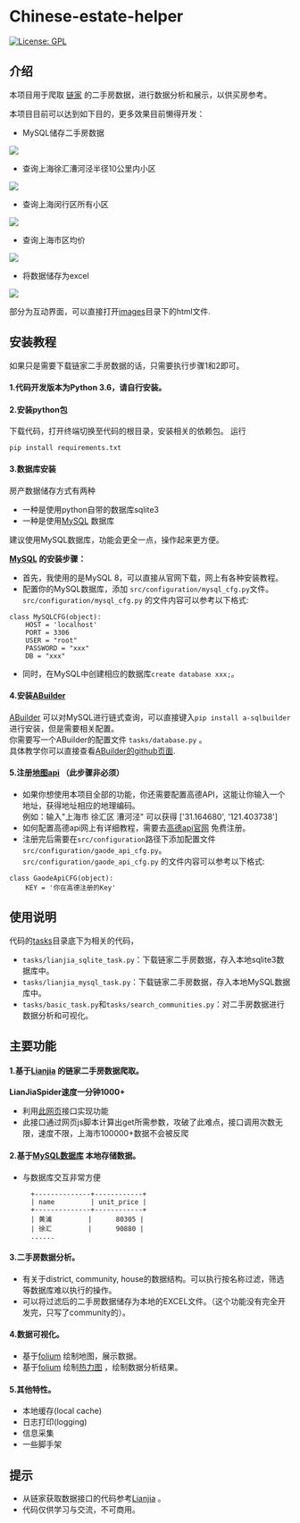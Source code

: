 # Chinese-estate-helper

[![License: GPL](https://img.shields.io/badge/License-GPL-yellow.svg)](https://opensource.org/licenses/GPL)

## 介绍
本项目用于爬取 [链家](https://sh.lianjia.com/ditu/) 的二手房数据，进行数据分析和展示，以供买房参考。

本项目目前可以达到如下目的，更多效果目前懒得开发：

- MySQL储存二手房数据

![](/images/mysql.png)

- 查询上海徐汇漕河泾半径10公里内小区

![](/images/漕河泾半径10公里小区.png)

- 查询上海闵行区所有小区

![](/images/上海闵行小区.png)

- 查询上海市区均价

![](/images/上海市区均价.png)

- 将数据储存为excel

![](/images/excel本地存储.png)

部分为互动界面，可以直接打开[images](/imagesl)目录下的html文件.

## 安装教程
如果只是需要下载链家二手房数据的话，只需要执行步骤1和2即可。

#### 1.代码开发版本为Python 3.6，请自行安装。
#### 2.安装python包
下载代码，打开终端切换至代码的根目录，安装相关的依赖包。
运行
```python3
pip install requirements.txt
``` 
#### 3.数据库安装
房产数据储存方式有两种
- 一种是使用python自带的数据库sqlite3
- 一种是使用[MySQL](https://dev.mysql.com/downloads/mysql/) 数据库

建议使用MySQL数据库，功能会更全一点，操作起来更方便。

**[MySQL](https://dev.mysql.com/downloads/mysql/) 的安装步骤：**
- 首先，我使用的是MySQL 8，可以直接从官网下载，网上有各种安装教程。
- 配置你的MySQL数据库，添加 ```src/configuration/mysql_cfg.py```文件。
<br> ```src/configuration/mysql_cfg.py``` 的文件内容可以参考以下格式:
```python3
class MySQLCFG(object):
    HOST = 'localhost'
    PORT = 3306
    USER = "root"
    PASSWORD = "xxx"
    DB = "xxx"
``` 
- 同时，在MySQL中创建相应的数据库```create database xxx;```。

#### 4.安装[ABuilder](https://github.com/lizhenggan/ABuilder) 
[ABuilder](https://github.com/lizhenggan/ABuilder) 可以对MySQL进行链式查询，可以直接键入```pip install a-sqlbuilder```进行安装，但是需要相关配置。
<br>你需要写一个ABuilder的配置文件 ```tasks/database.py``` 。
<br>具体教学你可以直接查看[ABuilder的github页面](https://github.com/lizhenggan/ABuilder).

#### 5.注册[地图api](https://lbs.amap.com/) （此步骤非必须）
- 如果你想使用本项目全部的功能，你还需要配置高德API，这能让你输入一个地址，获得地址相应的地理编码。
<br>例如：输入"上海市 徐汇区 漕河泾" 可以获得 ['31.164680', '121.403738']
- 如何配置高德api网上有详细教程，需要去[高德api官网](https://lbs.amap.com/) 免费注册。
- 注册完后需要在```src/configuration```路径下添加配置文件```src/configuration/gaode_api_cfg.py```。
<br> ```src/configuration/gaode_api_cfg.py``` 的文件内容可以参考以下格式:
```python3
class GaodeApiCFG(object):
    KEY = '你在高德注册的Key'
``` 


## 使用说明

代码的[tasks](tasks)目录底下为相关的代码，

- ```tasks/lianjia_sqlite_task.py```：下载链家二手房数据，存入本地sqlite3数据库中。
- ```tasks/lianjia_mysql_task.py```：下载链家二手房数据，存入本地MySQL数据库中。
- ```tasks/basic_task.py```和```tasks/search_communities.py```：对二手房数据进行数据分析和可视化。

## 主要功能

#### 1.基于[Lianjia](https://github.com/xjkj123/Lianjia) 的链家二手房数据爬取。
**LianJiaSpider速度一分钟1000+**
+ 利用[此网页](https://sh.lianjia.com/ditu/)接口实现功能 
+ 此接口通过网页js脚本计算出get所需参数，攻破了此难点，接口调用次数无限，速度不限，上海市100000+数据不会被反爬

#### 2.基于[MySQL数据库](https://dev.mysql.com/downloads/mysql/) 本地存储数据。
+ 与数据库交互非常方便

        +--------------+------------+
        | name         | unit_price |
        +--------------+------------+
        | 黄浦         |      80305 |
        | 徐汇         |      90880 |
        ......
#### 3.二手房数据分析。
+ 有关于district, community, house的数据结构。可以执行按名称过滤，筛选等数据库难以执行的操作。
+ 可以将过滤后的二手房数据储存为本地的EXCEL文件。（这个功能没有完全开发完，只写了community的）。

#### 4.数据可视化。
+ 基于[folium](http://python-visualization.github.io/folium/) 绘制地图，展示数据。
+ 基于[folium](http://python-visualization.github.io/folium/) 绘制[热力图](https://zhuanlan.zhihu.com/p/44355878) ，绘制数据分析结果。

#### 5.其他特性。
+ 本地缓存(local cache)
+ 日志打印(logging)
+ 信息采集
+ 一些脚手架

## 提示
- 从链家获取数据接口的代码参考[Lianjia](https://github.com/xjkj123/Lianjia) 。
- 代码仅供学习与交流，不可商用。
